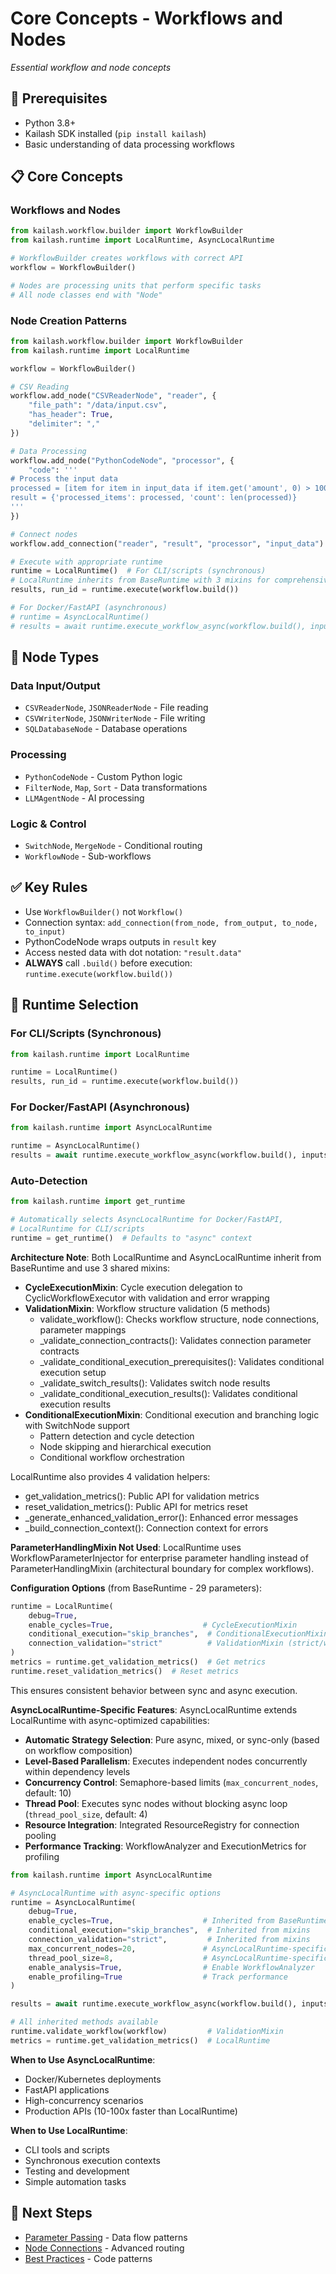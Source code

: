 # Core Concepts - Workflows and Nodes

*Essential workflow and node concepts*

## 🎯 Prerequisites
- Python 3.8+
- Kailash SDK installed (`pip install kailash`)
- Basic understanding of data processing workflows

## 📋 Core Concepts

### Workflows and Nodes
```python
from kailash.workflow.builder import WorkflowBuilder
from kailash.runtime import LocalRuntime, AsyncLocalRuntime

# WorkflowBuilder creates workflows with correct API
workflow = WorkflowBuilder()

# Nodes are processing units that perform specific tasks
# All node classes end with "Node"
```

### Node Creation Patterns
```python
from kailash.workflow.builder import WorkflowBuilder
from kailash.runtime import LocalRuntime

workflow = WorkflowBuilder()

# CSV Reading
workflow.add_node("CSVReaderNode", "reader", {
    "file_path": "/data/input.csv",
    "has_header": True,
    "delimiter": ","
})

# Data Processing
workflow.add_node("PythonCodeNode", "processor", {
    "code": '''
# Process the input data
processed = [item for item in input_data if item.get('amount', 0) > 100]
result = {'processed_items': processed, 'count': len(processed)}
'''
})

# Connect nodes
workflow.add_connection("reader", "result", "processor", "input_data")

# Execute with appropriate runtime
runtime = LocalRuntime()  # For CLI/scripts (synchronous)
# LocalRuntime inherits from BaseRuntime with 3 mixins for comprehensive execution
results, run_id = runtime.execute(workflow.build())

# For Docker/FastAPI (asynchronous)
# runtime = AsyncLocalRuntime()
# results = await runtime.execute_workflow_async(workflow.build(), inputs={})
```

## 🔧 Node Types

### Data Input/Output
- `CSVReaderNode`, `JSONReaderNode` - File reading
- `CSVWriterNode`, `JSONWriterNode` - File writing
- `SQLDatabaseNode` - Database operations

### Processing
- `PythonCodeNode` - Custom Python logic
- `FilterNode`, `Map`, `Sort` - Data transformations
- `LLMAgentNode` - AI processing

### Logic & Control
- `SwitchNode`, `MergeNode` - Conditional routing
- `WorkflowNode` - Sub-workflows

## ✅ Key Rules
- Use `WorkflowBuilder()` not `Workflow()`
- Connection syntax: `add_connection(from_node, from_output, to_node, to_input)`
- PythonCodeNode wraps outputs in `result` key
- Access nested data with dot notation: `"result.data"`
- **ALWAYS** call `.build()` before execution: `runtime.execute(workflow.build())`

## 🔧 Runtime Selection

### For CLI/Scripts (Synchronous)
```python
from kailash.runtime import LocalRuntime

runtime = LocalRuntime()
results, run_id = runtime.execute(workflow.build())
```

### For Docker/FastAPI (Asynchronous)
```python
from kailash.runtime import AsyncLocalRuntime

runtime = AsyncLocalRuntime()
results = await runtime.execute_workflow_async(workflow.build(), inputs={})
```

### Auto-Detection
```python
from kailash.runtime import get_runtime

# Automatically selects AsyncLocalRuntime for Docker/FastAPI,
# LocalRuntime for CLI/scripts
runtime = get_runtime()  # Defaults to "async" context
```

**Architecture Note**: Both LocalRuntime and AsyncLocalRuntime inherit from BaseRuntime and use 3 shared mixins:
- **CycleExecutionMixin**: Cycle execution delegation to CyclicWorkflowExecutor with validation and error wrapping
- **ValidationMixin**: Workflow structure validation (5 methods)
  - validate_workflow(): Checks workflow structure, node connections, parameter mappings
  - _validate_connection_contracts(): Validates connection parameter contracts
  - _validate_conditional_execution_prerequisites(): Validates conditional execution setup
  - _validate_switch_results(): Validates switch node results
  - _validate_conditional_execution_results(): Validates conditional execution results
- **ConditionalExecutionMixin**: Conditional execution and branching logic with SwitchNode support
  - Pattern detection and cycle detection
  - Node skipping and hierarchical execution
  - Conditional workflow orchestration

LocalRuntime also provides 4 validation helpers:
- get_validation_metrics(): Public API for validation metrics
- reset_validation_metrics(): Public API for metrics reset
- _generate_enhanced_validation_error(): Enhanced error messages
- _build_connection_context(): Connection context for errors

**ParameterHandlingMixin Not Used**: LocalRuntime uses WorkflowParameterInjector for enterprise parameter handling instead of ParameterHandlingMixin (architectural boundary for complex workflows).

**Configuration Options** (from BaseRuntime - 29 parameters):
```python
runtime = LocalRuntime(
    debug=True,
    enable_cycles=True,                    # CycleExecutionMixin
    conditional_execution="skip_branches",  # ConditionalExecutionMixin
    connection_validation="strict"          # ValidationMixin (strict/warn/off)
)
metrics = runtime.get_validation_metrics()  # Get metrics
runtime.reset_validation_metrics()  # Reset metrics
```

This ensures consistent behavior between sync and async execution.

**AsyncLocalRuntime-Specific Features**:
AsyncLocalRuntime extends LocalRuntime with async-optimized capabilities:
- **Automatic Strategy Selection**: Pure async, mixed, or sync-only (based on workflow composition)
- **Level-Based Parallelism**: Executes independent nodes concurrently within dependency levels
- **Concurrency Control**: Semaphore-based limits (`max_concurrent_nodes`, default: 10)
- **Thread Pool**: Executes sync nodes without blocking async loop (`thread_pool_size`, default: 4)
- **Resource Integration**: Integrated ResourceRegistry for connection pooling
- **Performance Tracking**: WorkflowAnalyzer and ExecutionMetrics for profiling

```python
from kailash.runtime import AsyncLocalRuntime

# AsyncLocalRuntime with async-specific options
runtime = AsyncLocalRuntime(
    debug=True,
    enable_cycles=True,                    # Inherited from BaseRuntime
    conditional_execution="skip_branches",  # Inherited from mixins
    connection_validation="strict",         # Inherited from mixins
    max_concurrent_nodes=20,               # AsyncLocalRuntime-specific
    thread_pool_size=8,                    # AsyncLocalRuntime-specific
    enable_analysis=True,                  # Enable WorkflowAnalyzer
    enable_profiling=True                  # Track performance
)

results = await runtime.execute_workflow_async(workflow.build(), inputs={})

# All inherited methods available
runtime.validate_workflow(workflow)         # ValidationMixin
metrics = runtime.get_validation_metrics()  # LocalRuntime
```

**When to Use AsyncLocalRuntime**:
- Docker/Kubernetes deployments
- FastAPI applications
- High-concurrency scenarios
- Production APIs (10-100x faster than LocalRuntime)

**When to Use LocalRuntime**:
- CLI tools and scripts
- Synchronous execution contexts
- Testing and development
- Simple automation tasks

## 🔗 Next Steps
- [Parameter Passing](01-fundamentals-parameters.md) - Data flow patterns
- [Node Connections](01-fundamentals-connections.md) - Advanced routing
- [Best Practices](01-fundamentals-best-practices.md) - Code patterns
